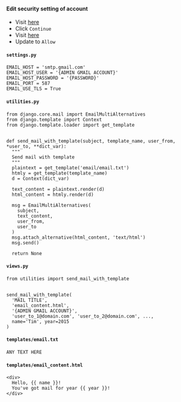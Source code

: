#### Edit security setting of account

- Visit <a href="https://accounts.google.com/DisplayUnlockCaptcha" target="_blank">here</a>
- Click `Continue`
- Visit <a href="https://www.google.com/settings/security/lesssecureapps" target="_blank">here</a>
- Update to `Allow`

#### `settings.py`

~~~~
EMAIL_HOST = 'smtp.gmail.com'
EMAIL_HOST_USER = '{ADMIN GMAIL ACCOUNT}'
EMAIL_HOST_PASSWORD = '{PASSWORD}'
EMAIL_PORT = 587
EMAIL_USE_TLS = True
~~~~


#### `utilities.py`

~~~~
from django.core.mail import EmailMultiAlternatives
from django.template import Context
from django.template.loader import get_template


def send_mail_with_template(subject, template_name, user_from, *user_to, **dict_var):
  """
  Send mail with template
  """
  plaintext = get_template('email/email.txt')
  htmly = get_template(template_name)
  d = Context(dict_var)

  text_content = plaintext.render(d)
  html_content = htmly.render(d)

  msg = EmailMultiAlternatives(
    subject,
    text_content,
    user_from,
    user_to
  )
  msg.attach_alternative(html_content, 'text/html')
  msg.send()

  return None
~~~~


#### `views.py`

~~~~
from utilities import send_mail_with_template


send_mail_with_template(
  'MAIL TITLE',
  'email_content.html',
  '{ADMIN GMAIL ACCOUNT}',
  'user_to_1@domain.com', 'user_to_2@domain.com', ...,
  name='Tim', year=2015
)
~~~~

#### `templates/email.txt`

~~~~
ANY TEXT HERE
~~~~


#### `templates/email_content.html`

~~~~
<div>
  Hello, {{ name }}! 
  You've got mail for year {{ year }}!
</div>
~~~~
